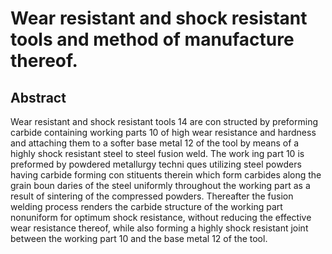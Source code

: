 # Wear resistant and shock resistant tools and method of manufacture thereof.

## Abstract
Wear resistant and shock resistant tools 14 are con structed by preforming carbide containing working parts 10 of high wear resistance and hardness and attaching them to a softer base metal 12 of the tool by means of a highly shock resistant steel to steel fusion weld. The work ing part 10 is preformed by powdered metallurgy techni ques utilizing steel powders having carbide forming con stituents therein which form carbides along the grain boun daries of the steel uniformly throughout the working part as a result of sintering of the compressed powders. Thereafter the fusion welding process renders the carbide structure of the working part nonuniform for optimum shock resistance, without reducing the effective wear resistance thereof, while also forming a highly shock resistant joint between the working part 10 and the base metal 12 of the tool.